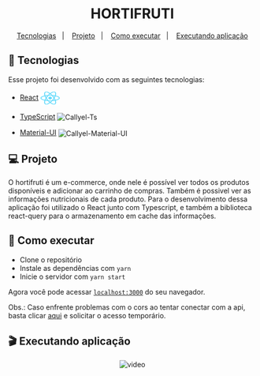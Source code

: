 ﻿<h1 align="center">
  HORTIFRUTI
</h1>

<p align="center">
  <a href="#-tecnologias">Tecnologias</a>&nbsp;&nbsp;&nbsp;|&nbsp;&nbsp;&nbsp;
  <a href="#-projeto">Projeto</a>&nbsp;&nbsp;&nbsp;|&nbsp;&nbsp;&nbsp;
  <a href="#-como-executar">Como executar</a>&nbsp;&nbsp;&nbsp;|&nbsp;&nbsp;&nbsp;
  <a href="#-executando-aplicação">Executando aplicação</a>
</p>

## 🚀 Tecnologias

Esse projeto foi desenvolvido com as seguintes tecnologias:

- [React](https://reactjs.org)    <img align="center" alt="Callyel-React" height="30" width="40" src="https://raw.githubusercontent.com/devicons/devicon/master/icons/react/react-original.svg">
  
- [TypeScript](https://www.typescriptlang.org/)    <img align="center" alt="Callyel-Ts" height="30" width="40" src="https://cdn.jsdelivr.net/gh/devicons/devicon/icons/typescript/typescript-original.svg" />

- [Material-UI](https://mui.com/pt/)  <img align="center" alt="Callyel-Material-UI" height="30" width="40" src="https://cdn.jsdelivr.net/gh/devicons/devicon/icons/materialui/materialui-original.svg" />


## 💻 Projeto

O hortifruti é um e-commerce, onde nele é possível ver todos os produtos disponíveis e adicionar ao carrinho de compras. Também é possivel ver as informações nutricionais de cada produto.
Para o desenvolvimento dessa aplicação foi utilizado o React junto com Typescript, e também a biblioteca react-query para o armazenamento em cache das informações.


## 🔖 Como executar

- Clone o repositório
- Instale as dependências com `yarn`
- Inicie o servidor com `yarn start`

Agora você pode acessar [`localhost:3000`](http://localhost:3000) do seu navegador.

Obs.: Caso enfrente problemas com o cors ao tentar conectar com a api, basta clicar [aqui](https://cors-anywhere.herokuapp.com/corsdemo) e solicitar o acesso temporário.


## 🎬 Executando aplicação

<p align="center">
  <img alt="video" src="./github/assets/hortifruti.gif">
</p>
